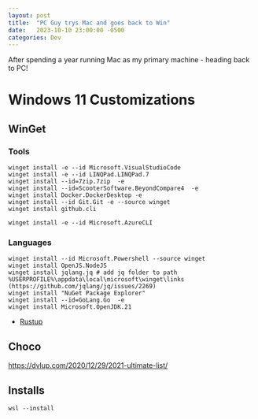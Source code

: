 ```yaml
---
layout: post
title:  "PC Guy trys Mac and goes back to Win"
date:   2023-10-10 23:00:00 -0500
categories: Dev
---
```


After spending a year running Mac as my primary machine - heading back to PC!

# Windows 11 Customizations

## WinGet

### Tools

```
winget install -e --id Microsoft.VisualStudioCode
winget install -e --id LINQPad.LINQPad.7
winget install --id=7zip.7zip  -e
winget install --id=ScooterSoftware.BeyondCompare4  -e
winget install Docker.DockerDesktop -e
winget install --id Git.Git -e --source winget
winget install github.cli

winget install -e --id Microsoft.AzureCLI
```

### Languages
```
winget install --id Microsoft.Powershell --source winget
winget install OpenJS.NodeJS
winget install jqlang.jq # add jq folder to path %USERPROFILE%\appdata\local\microsoft\winget\links (https://github.com/jqlang/jq/issues/2269)
winget install "NuGet Package Explorer"
winget install --id=GoLang.Go  -e
winget install Microsoft.OpenJDK.21
```

- [Rustup](rustup.rs)


## Choco
https://dvlup.com/2020/12/29/2021-ultimate-list/


## Installs

```
wsl --install
```

